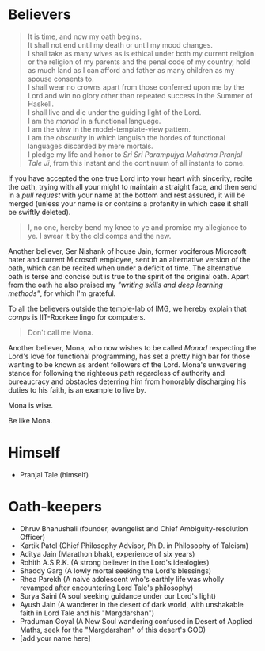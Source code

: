 # Believers

> It is time, and now my oath begins.<br>
It shall not end until my death or until my mood changes.<br>
I shall take as many wives as is ethical under both my current religion or the religion of my parents and the penal code of my country, hold as much land as I can afford and father as many children as my spouse consents to.<br>
I shall wear no crowns apart from those conferred upon me by the Lord and win no glory other than repeated success in the Summer of Haskell.<br>
I shall live and die under the guiding light of the Lord.<br>
I am the _monad_ in a functional language.<br>
I am the _view_ in the model-template-view pattern.<br>
I am the _obscurity_ in which languish the hordes of functional languages discarded by mere mortals.<br>
I pledge my life and honor to _Sri Sri Parampujya Mahatma Pranjal Tale Ji_, from this instant and the continuum of all instants to come.

If you have accepted the one true Lord into your heart with sincerity, recite the oath, trying with all your might to maintain a straight face, and then send in a _pull request_ with your name at the bottom and rest assured, it will be merged (unless your name is or contains a profanity in which case it shall be swiftly deleted).

> I, no one, hereby bend my knee to ye and promise my allegiance to ye. I swear it by the old comps and the new.

Another believer, Ser Nishank of house Jain, former vociferous Microsoft hater and current Microsoft employee, sent in an alternative version of the oath, which can be recited when under a deficit of time. The alternative oath is terse and concise but is true to the spirit of the original oath. Apart from the oath he also praised my _"writing skills and deep learning methods"_, for which I'm grateful.

To all the believers outside the temple-lab of IMG, we hereby explain that _comps_ is IIT-Roorkee lingo for computers.

> Don't call me Mona.

Another believer, Mona, who now wishes to be called _Monad_ respecting the Lord's love for functional programming, has set a pretty high bar for those wanting to be known as ardent followers of the Lord. Mona's unwavering stance for following the righteous path regardless of authority and bureaucracy and obstacles deterring him from honorably discharging his duties to his faith, is an example to live by.

Mona is wise.

Be like Mona.

# Himself

- Pranjal Tale (himself)

# Oath-keepers

- Dhruv Bhanushali (founder, evangelist and Chief Ambiguity-resolution Officer)
- Kartik Patel (Chief Philosophy Advisor, Ph.D. in Philosophy of Taleism)
- Aditya Jain (Marathon bhakt, experience of six years)
- Rohith A.S.R.K. (A strong believer in the Lord's idealogies)
- Shaddy Garg (A lowly mortal seeking the Lord's blessings)
- Rhea Parekh (A naive adolescent who's earthly life was wholly revamped after encountering Lord Tale's philosophy) 
- Surya Saini (A soul seeking guidance under our Lord's light)
- Ayush Jain (A wanderer in the desert of dark world, with unshakable faith in Lord Tale and his "Margdarshan")
- Praduman Goyal (A New Soul wandering confused in Desert of Applied Maths, seek for the "Margdarshan" of this desert's GOD)
- [add your name here]
